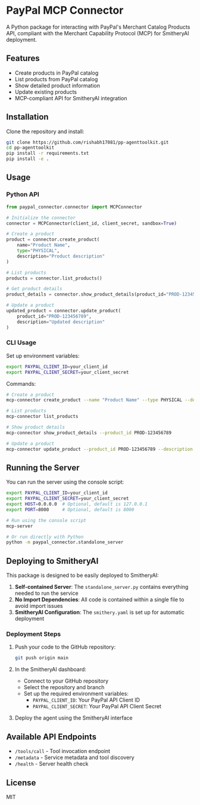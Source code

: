 # PayPal MCP Connector

A Python package for interacting with PayPal's Merchant Catalog Products API, compliant with the Merchant Capability Protocol (MCP) for SmitheryAI deployment.

## Features

- Create products in PayPal catalog
- List products from PayPal catalog
- Show detailed product information
- Update existing products
- MCP-compliant API for SmitheryAI integration

## Installation

Clone the repository and install:

```bash
git clone https://github.com/rishabh17081/pp-agenttoolkit.git
cd pp-agenttoolkit
pip install -r requirements.txt
pip install -e .
```

## Usage

### Python API

```python
from paypal_connector.connector import MCPConnector

# Initialize the connector
connector = MCPConnector(client_id, client_secret, sandbox=True)

# Create a product
product = connector.create_product(
    name="Product Name",
    type="PHYSICAL",
    description="Product description"
)

# List products
products = connector.list_products()

# Get product details
product_details = connector.show_product_details(product_id="PROD-123456789")

# Update a product
updated_product = connector.update_product(
    product_id="PROD-123456789",
    description="Updated description"
)
```

### CLI Usage

Set up environment variables:
```bash
export PAYPAL_CLIENT_ID=your_client_id
export PAYPAL_CLIENT_SECRET=your_client_secret
```

Commands:
```bash
# Create a product
mcp-connector create_product --name "Product Name" --type PHYSICAL --description "Product description"

# List products
mcp-connector list_products

# Show product details
mcp-connector show_product_details --product_id PROD-123456789

# Update a product
mcp-connector update_product --product_id PROD-123456789 --description "Updated description"
```

## Running the Server

You can run the server using the console script:

```bash
export PAYPAL_CLIENT_ID=your_client_id
export PAYPAL_CLIENT_SECRET=your_client_secret
export HOST=0.0.0.0  # Optional, default is 127.0.0.1
export PORT=8000     # Optional, default is 8000

# Run using the console script
mcp-server

# Or run directly with Python
python -m paypal_connector.standalone_server
```

## Deploying to SmitheryAI

This package is designed to be easily deployed to SmitheryAI:

1. **Self-contained Server**: The `standalone_server.py` contains everything needed to run the service
2. **No Import Dependencies**: All code is contained within a single file to avoid import issues
3. **SmitheryAI Configuration**: The `smithery.yaml` is set up for automatic deployment

### Deployment Steps

1. Push your code to the GitHub repository:
   ```bash
   git push origin main
   ```

2. In the SmitheryAI dashboard:
   - Connect to your GitHub repository
   - Select the repository and branch
   - Set up the required environment variables:
     - `PAYPAL_CLIENT_ID`: Your PayPal API Client ID
     - `PAYPAL_CLIENT_SECRET`: Your PayPal API Client Secret

3. Deploy the agent using the SmitheryAI interface

## Available API Endpoints

- `/tools/call` - Tool invocation endpoint
- `/metadata` - Service metadata and tool discovery
- `/health` - Server health check

## License

MIT
